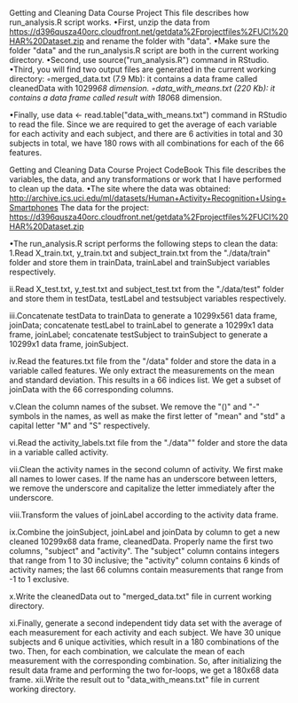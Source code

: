 
Getting and Cleaning Data Course Project
This file describes how run_analysis.R script works.
•First, unzip the data from https://d396qusza40orc.cloudfront.net/getdata%2Fprojectfiles%2FUCI%20HAR%20Dataset.zip and rename the folder with "data".
•Make sure the folder "data" and the run_analysis.R script are both in the current working directory.
•Second, use source("run_analysis.R") command in RStudio. 
•Third, you will find two output files are generated in the current working directory: ◦merged_data.txt (7.9 Mb): it contains a data frame called cleanedData with 10299*68 dimension.
◦data_with_means.txt (220 Kb): it contains a data frame called result with 180*68 dimension.

•Finally, use data <- read.table("data_with_means.txt") command in RStudio to read the file. Since we are required to get the average of each variable for each activity and each subject, and there are 6 activities in total and 30 subjects in total, we have 180 rows with all combinations for each of the 66 features. 



Getting and Cleaning Data Course Project CodeBook
This file describes the variables, the data, and any transformations or work that I have performed to clean up the data. 
•The site where the data was obtained:
http://archive.ics.uci.edu/ml/datasets/Human+Activity+Recognition+Using+Smartphones
 The data for the project:
https://d396qusza40orc.cloudfront.net/getdata%2Fprojectfiles%2FUCI%20HAR%20Dataset.zip

•The run_analysis.R script performs the following steps to clean the data:
1.Read X_train.txt, y_train.txt and subject_train.txt from the "./data/train" folder and store them in trainData, trainLabel and trainSubject variables respectively.

ii.Read X_test.txt, y_test.txt and subject_test.txt from the "./data/test" folder and store them in testData, testLabel and testsubject variables respectively.

iii.Concatenate testData to trainData to generate a 10299x561 data frame, joinData; concatenate testLabel to trainLabel to generate a 10299x1 data frame, joinLabel; concatenate testSubject to trainSubject to generate a 10299x1 data frame, joinSubject.

iv.Read the features.txt file from the "/data" folder and store the data in a variable called features. We only extract the measurements on the mean and standard deviation. This results in a 66 indices list. We get a subset of joinData with the 66 corresponding columns.

v.Clean the column names of the subset. We remove the "()" and "-" symbols in the names, as well as make the first letter of "mean" and "std" a capital letter "M" and "S" respectively.

vi.Read the activity_labels.txt file from the "./data"" folder and store the data in a variable called activity.

vii.Clean the activity names in the second column of activity. We first make all names to lower cases. If the name has an underscore between letters, we remove the underscore and capitalize the letter immediately after the underscore.

viii.Transform the values of joinLabel according to the activity data frame.

ix.Combine the joinSubject, joinLabel and joinData by column to get a new cleaned 10299x68 data frame, cleanedData. Properly name the first two columns, "subject" and "activity". The "subject" column contains integers that range from 1 to 30 inclusive; the "activity" column contains 6 kinds of activity names; the last 66 columns contain measurements that range from -1 to 1 exclusive.

x.Write the cleanedData out to "merged_data.txt" file in current working directory.

xi.Finally, generate a second independent tidy data set with the average of each measurement for each activity and each subject. We have 30 unique subjects and 6 unique activities, which result in a 180 combinations of the two. Then, for each combination, we calculate the mean of each measurement with the corresponding combination. So, after initializing the result data frame and performing the two for-loops, we get a 180x68 data frame.
xii.Write the result out to "data_with_means.txt" file in current working directory. 

